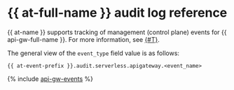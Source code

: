 # {{ at-full-name }} audit log reference

{{ at-name }} supports tracking of management (control plane) events for {{ api-gw-full-name }}. For more information, see [{#T}](../audit-trails/concepts/format.md).

The general view of the `event_type` field value is as follows:

```text
{{ at-event-prefix }}.audit.serverless.apigateway.<event_name>
```

{% include [api-gw-events](../_includes/audit-trails/events/api-gw-events.md) %}